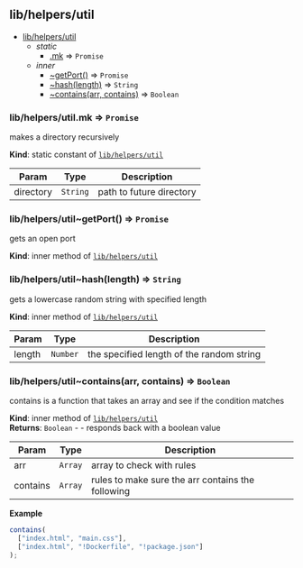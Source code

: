 <a name="module_lib/helpers/util"></a>

## lib/helpers/util

- [lib/helpers/util](#module_lib/helpers/util)
  - _static_
    - [.mk](#module_lib/helpers/util.mk) ⇒ <code>Promise</code>
  - _inner_
    - [~getPort()](#module_lib/helpers/util..getPort) ⇒ <code>Promise</code>
    - [~hash(length)](#module_lib/helpers/util..hash) ⇒ <code>String</code>
    - [~contains(arr, contains)](#module_lib/helpers/util..contains) ⇒ <code>Boolean</code>

<a name="module_lib/helpers/util.mk"></a>

### lib/helpers/util.mk ⇒ <code>Promise</code>

makes a directory recursively

**Kind**: static constant of [<code>lib/helpers/util</code>](#module_lib/helpers/util)

| Param     | Type                | Description              |
| --------- | ------------------- | ------------------------ |
| directory | <code>String</code> | path to future directory |

<a name="module_lib/helpers/util..getPort"></a>

### lib/helpers/util~getPort() ⇒ <code>Promise</code>

gets an open port

**Kind**: inner method of [<code>lib/helpers/util</code>](#module_lib/helpers/util)  
<a name="module_lib/helpers/util..hash"></a>

### lib/helpers/util~hash(length) ⇒ <code>String</code>

gets a lowercase random string with specified length

**Kind**: inner method of [<code>lib/helpers/util</code>](#module_lib/helpers/util)

| Param  | Type                | Description                               |
| ------ | ------------------- | ----------------------------------------- |
| length | <code>Number</code> | the specified length of the random string |

<a name="module_lib/helpers/util..contains"></a>

### lib/helpers/util~contains(arr, contains) ⇒ <code>Boolean</code>

contains is a function that takes an array and see if the condition matches

**Kind**: inner method of [<code>lib/helpers/util</code>](#module_lib/helpers/util)  
**Returns**: <code>Boolean</code> - - responds back with a boolean value

| Param    | Type               | Description                                       |
| -------- | ------------------ | ------------------------------------------------- |
| arr      | <code>Array</code> | array to check with rules                         |
| contains | <code>Array</code> | rules to make sure the arr contains the following |

**Example**

```js
contains(
  ["index.html", "main.css"],
  ["index.html", "!Dockerfile", "!package.json"]
);
```
